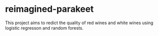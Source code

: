 # reimagined-parakeet
This project aims to redict the quality of red wines and white wines using logistic regresson and random forests.
